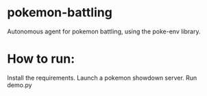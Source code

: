 # pokemon-battling

Autonomous agent for pokemon battling, using the poke-env library.

# How to run:

Install the requirements.
Launch a pokemon showdown server.
Run demo.py
